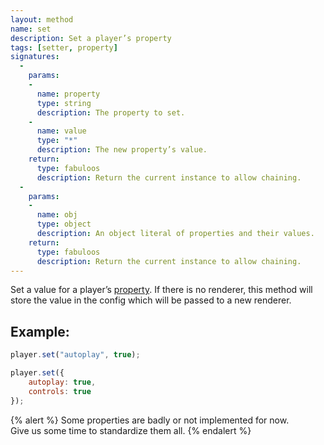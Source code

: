 ```yaml
---
layout: method
name: set
description: Set a player’s property
tags: [setter, property]
signatures:
  -
    params:
    -
      name: property
      type: string
      description: The property to set.
    -
      name: value
      type: "*"
      description: The new property’s value.
    return:
      type: fabuloos
      description: Return the current instance to allow chaining.
  -
    params:
    -
      name: obj
      type: object
      description: An object literal of properties and their values.
    return:
      type: fabuloos
      description: Return the current instance to allow chaining.
---
```


Set a value for a player’s [property](/documentation/properties.html).
If there is no renderer, this method will store the value in the config which will be passed to a new renderer.

## Example:
```js
player.set("autoplay", true);

player.set({
	autoplay: true,
	controls: true
});
```

{% alert %}
Some properties are badly or not implemented for now.  
Give us some time to standardize them all.
{% endalert %}